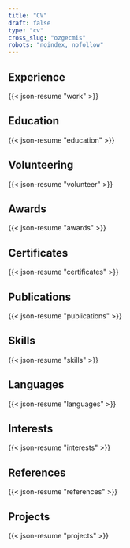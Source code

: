 ```yaml
---
title: "CV"
draft: false
type: "cv"
cross_slug: "ozgecmis"
robots: "noindex, nofollow"
---
```


## Experience

{{< json-resume "work" >}}

## Education

{{< json-resume "education" >}}

## Volunteering

{{< json-resume "volunteer" >}}

## Awards

{{< json-resume "awards" >}}

## Certificates

{{< json-resume "certificates" >}}

## Publications

{{< json-resume "publications" >}}

## Skills

{{< json-resume "skills" >}}

## Languages

{{< json-resume "languages" >}}

## Interests

{{< json-resume "interests" >}}

## References

{{< json-resume "references" >}}

## Projects

{{< json-resume "projects" >}}
